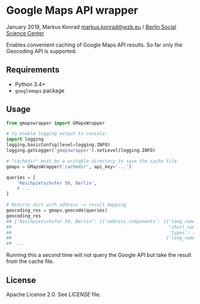# Google Maps API wrapper

January 2019, Markus Konrad <markus.konrad@wzb.eu> / [Berlin Social Science Center](https://www.wzb.eu/en)

Enables convenient caching of Google Maps API results. So far only the Geocoding API is supported.

## Requirements

- Python 3.4+
- `googlemaps` package

## Usage

```python
from gmapswrapper import GMapsWrapper

# to enable logging output to console:
import logging 
logging.basicConfig(level=logging.INFO)
logging.getLogger('gmapswrapper').setLevel(logging.INFO)

# "cachedir" must be a writable directory to save the cache file
gmaps = GMapsWrapper('cachedir', api_key='...')

queries = [
    'Reichpietschufer 50, Berlin',
    # ...
]

# Returns dict with address -> result mapping
geocoding_res = gmaps.geocode(queries)
geocoding_res
## {'Reichpietschufer 50, Berlin': [{'address_components': [{'long_name': '50',
##                                                           'short_name': '50',
##                                                           'types': ['street_number']},
##                                                          {'long_name': 'Reichpietschufer',
##  ...
```

Running this a second time will not query the Google API but take the result from the cache file.

## License

Apache License 2.0. See *LICENSE* file.
